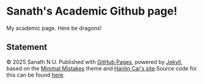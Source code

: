 # Sanath's Academic Github page!

My academic page.
Here be dragons! 

## Statement

© 2025 Sanath N U. Published with [GitHub Pages](https://pages.github.com/), powered by [Jekyll](https://jekyllrb.com/), based on the [Minimal Mistakes](https://mademistakes.com/) theme and [Hanlin Cai's site](https://caihanlin.com/).Source code for this can be found [here](https://github.com/sanathNU/sanathnu.github.io).